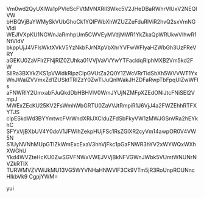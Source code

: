 Vm0wd2QyUXlWa1pPVldScFVtMVNXRll3Wkc5V2JHeDBaRWhrVlUxV2NEQlVW
bHBQVjBaYWMySkVUbGhoCk1YQlFWbXhWZUZZeFduRlViR2hvQ2sxVmNGVldi
WEJIVXpKU1NGWnJaRmhpUm5CWVEyMVdjMWR1YkZkaQpWRUkwVlhwR1NtVldV
bkppUjJ4VFlsWktXVkV5YzNkbFJrNXpVbXhrYVFwWFIyaHZWbGh3UzFReVRY
aGEKU0ZaVFlrZFNjRlZ0ZUhka01VVjVaVVYwYTFacldqRlphMXB2Vm5kd2FW
SllRa3BXYkZKS1pVWldkRlpzClpGVUtZa2Q0Y1ZWcVRrTldSbXh5WVVWT1Yx
WnJWalZVVmxZd1ZUSktTRlZzY0ZwTlJuQnlWakJHZDFaRwpTbFpqUlZwWFls
aFNWRlY2UmxabFJuQkdDbHBHVlV0WmJYUjNZMFpXZEdONlJtcFNiSEI2VmpJ
MWExZEcKU25KV2FsWmhWbGRTU0ZaVVJtRmpiR1J6VjJ4a2FWZEhhRTFXYTJS
clpESkdWd3BYYmtwcFVrWndXRlJXClduZFdSbFkyVW1zMWJGSnVRa2hEYkhC
SFYxVjBXbUV4Y0doV1JFWlhZekpHUjFSc1RsZGlXR2cyVm14awpOR0V4VW5N
S1UyNVNhMUpGTlZkWmExcExaV3hhVjFkc1pGaFNWR3hYV2xWYWQxWXhXWGhU
Ykd4WVZteHcKU0ZwSGVFNWxVWEJVVjBkNFVGWnJWbk5VUmtWNUNrNVZkRTlX
TURWMVZVWlJkMU13VG5WYVNHaHNWVlF3Ck9VTm5jR3RoUnpROUNncHlkbVk9
CgpjYWM=

yui